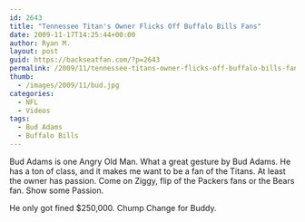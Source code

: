 ```yaml
---
id: 2643
title: "Tennessee Titan's Owner Flicks Off Buffalo Bills Fans"
date: 2009-11-17T14:25:44+00:00
author: Ryan M.
layout: post
guid: https://backseatfan.com/?p=2643
permalink: /2009/11/tennessee-titans-owner-flicks-off-buffalo-bills-fans/
thumb:
  - /images/2009/11/bud.jpg
categories:
  - NFL
  - Videos
tags:
  - Bud Adams
  - Buffalo Bills
---
```


<div class="entry">
  <p>
  </p>

  <p>
    Bud Adams is one Angry Old Man. What a great gesture by Bud Adams. He has a ton of class, and it makes me want to be a fan of the Titans. At least the owner has passion. Come on Ziggy, flip of the Packers fans or the Bears fan. Show some Passion.
  </p>

  <p>
    He only got fined $250,000. Chump Change for Buddy.
  </p>
</div>
